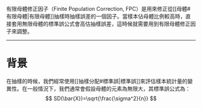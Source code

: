 有限母體修正因子（Finite Population Correction, FPC）是用來修正從[[母體#有限母體|有限母體]]抽樣時抽樣誤差的一個因子。當樣本佔母體比例較高時，直接套用無限母體的標準誤公式會高估抽樣誤差，這時候就需要用到有限母體修正因子來調整。
- - -
# 背景
在抽樣的時候，我們經常使用[[抽樣分配#標準誤|標準誤]]來評估樣本統計量的變異性。在一般情況下，我們通常會假設母體的元素為無限大，其標準誤公式為：
$$
SD(\bar{X})=\sqrt{\frac{\sigma^2}{n}}
$$
